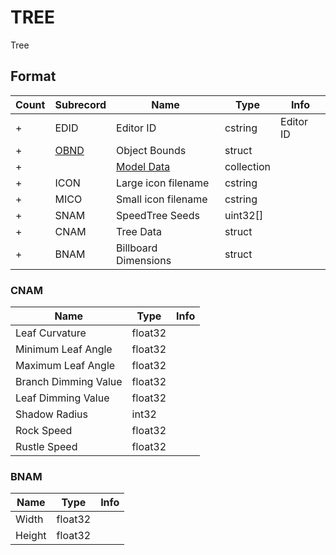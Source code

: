 TREE
====

Tree

## Format

Count | Subrecord | Name | Type | Info
------|-------|------|------|-----
+ | EDID | Editor ID | cstring | Editor ID
+ | [OBND](Subrecords/OBND.md) | Object Bounds | struct |
+ | | [Model Data](Subrecords/Model.md) | collection |
+ | ICON | Large icon filename | cstring |
+ | MICO | Small icon filename | cstring |
+ | SNAM | SpeedTree Seeds | uint32[] |
+ | CNAM | Tree Data | struct |
+ | BNAM | Billboard Dimensions | struct |

### CNAM

Name | Type | Info
-----|------|-----
Leaf Curvature | float32 |
Minimum Leaf Angle | float32 |
Maximum Leaf Angle | float32 |
Branch Dimming Value | float32 |
Leaf Dimming Value | float32 |
Shadow Radius | int32 |
Rock Speed | float32 |
Rustle Speed | float32 |

### BNAM

Name | Type | Info
-----|------|-----
Width | float32 |
Height | float32 |
